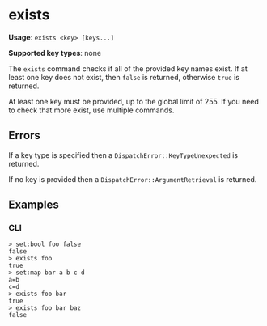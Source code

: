 # exists

**Usage**: `exists <key> [keys...]`

**Supported key types**: none

The `exists` command checks if all of the provided key names exist. If at least
one key does not exist, then `false` is returned, otherwise `true` is returned.

At least one key must be provided, up to the global limit of 255. If you need to
check that more exist, use multiple commands.

## Errors

If a key type is specified then a `DispatchError::KeyTypeUnexpected` is
returned.

If no key is provided then a `DispatchError::ArgumentRetrieval` is returned.

## Examples

### CLI

```
> set:bool foo false
false
> exists foo
true
> set:map bar a b c d
a=b
c=d
> exists foo bar
true
> exists foo bar baz
false
```
